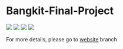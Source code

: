 # Bangkit-Final-Project

![](https://img.shields.io/github/issues/fahmij8/Bangkit-Final-Project) ![](https://img.shields.io/github/forks/fahmij8/Bangkit-Final-Project) ![](https://img.shields.io/github/stars/fahmij8/Bangkit-Final-Project) ![](https://img.shields.io/github/license/fahmij8/Bangkit-Final-Project)

For more details, please go to [website](https://github.com/fahmij8/Bangkit-Final-Project/tree/website) branch
